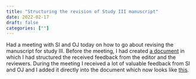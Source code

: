 ```yaml
---
title: "Structuring the revision of Study III manuscript"
date: 2022-02-17
draft: false
categories: [""]
---
```


Had a meeting with SI and OJ today on how to go about revising the manuscript for study III. Before the meeting, I had created [a document](https://lu.app.box.com/file/926168974216) in which I had structured the received feedback from the editor and the reviewers. During the meeting I received a lot of valuable feedback from SI and OJ and I added it directly into the document which now looks like [this](https://lu.app.box.com/file/926166690930).
